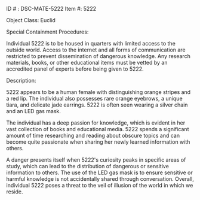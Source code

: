 ID # : DSC-MATE-5222
Item #: 5222

Object Class: Euclid

Special Containment Procedures:

Individual 5222 is to be housed in quarters with limited access to the outside world. Access to the internet and all forms of communication are restricted to prevent dissemination of dangerous knowledge. Any research materials, books, or other educational items must be vetted by an accredited panel of experts before being given to 5222.

Description:

5222 appears to be a human female with distinguishing orange stripes and a red lip. The individual also possesses rare orange eyebrows, a unique tiara, and delicate jade earrings. 5222 is often seen wearing a silver chain and an LED gas mask.

The individual has a deep passion for knowledge, which is evident in her vast collection of books and educational media. 5222 spends a significant amount of time researching and reading about obscure topics and can become quite passionate when sharing her newly learned information with others.

A danger presents itself when 5222's curiosity peaks in specific areas of study, which can lead to the distribution of dangerous or sensitive information to others. The use of the LED gas mask is to ensure sensitive or harmful knowledge is not accidentally shared through conversation. Overall, individual 5222 poses a threat to the veil of illusion of the world in which we reside.